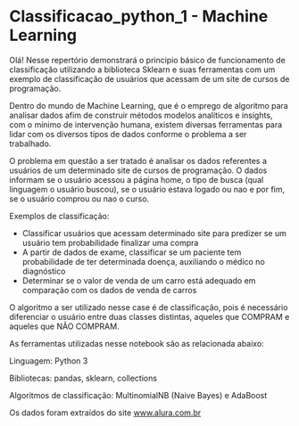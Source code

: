 # Classificacao_python_1 - Machine Learning
Olá! Nesse repertório demonstrará o principio básico de funcionamento de classificação utilizando a biblioteca Sklearn e suas ferramentas com um exemplo de classificação de usuários que acessam de um site de cursos de programação.

Dentro do mundo de Machine Learning, que é o emprego de algoritmo para analisar dados afim de construir métodos modelos analíticos e insights, com o mínimo de intervenção humana, existem diversas ferramentas para lidar com os diversos tipos de dados conforme o problema a ser trabalhado.

O problema em questão a ser tratado é analisar os dados referentes a usuários de um determinado site de cursos de programação. O dados informam se o usuário acessou a página home, o tipo de busca (qual linguagem o usuário buscou), se o usuário estava logado ou nao e por fim, se o usuário comprou ou nao o curso. 

Exemplos de classificação:
- Classificar usuários que acessam determinado site para predizer se um usuário tem probabilidade finalizar uma compra 
- A partir de dados de exame, classificar se um paciente tem probabilidade de ter determinada doença, auxiliando o médico no diagnóstico
- Determinar se o valor de venda de um carro está adequado em comparação com os dados de venda de carros 

O algoritmo a ser utilizado nesse case é de classificação, pois é necessário diferenciar o usuário entre duas classes distintas, aqueles que COMPRAM e aqueles que NÃO COMPRAM.

As ferramentas utilizadas nesse notebook são as relacionada abaixo:

Linguagem: Python 3

Bibliotecas: pandas, sklearn, collections

Algoritmos de classificação: MultinomialNB (Naive Bayes) e AdaBoost

Os dados foram extraídos do site www.alura.com.br
